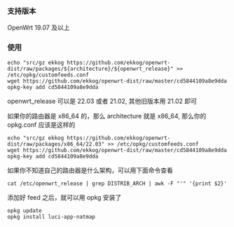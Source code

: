 ### 支持版本

OpenWrt 19.07 及以上
### 使用

```
echo "src/gz ekkog https://github.com/ekkog/openwrt-dist/raw/packages/${architecture}/${openwrt_release}" >> /etc/opkg/customfeeds.conf
wget https://github.com/ekkog/openwrt-dist/raw/master/cd5844109a8e9dda
opkg-key add cd5844109a8e9dda
```


openwrt_release 可以是 22.03 或者 21.02, 其他旧版本用 21.02 即可

如果你的路由器是 x86_64 的，那么 architecture 就是 x86_64, 那么你的 opkg.conf 应该是这样的

```
echo "src/gz ekkog https://github.com/ekkog/openwrt-dist/raw/packages/x86_64/22.03" >> /etc/opkg/customfeeds.conf
wget https://github.com/ekkog/openwrt-dist/raw/master/cd5844109a8e9dda
opkg-key add cd5844109a8e9dda
```

如果你不知道自己的路由器是什么架构，可以用下面命令查看

```
cat /etc/openwrt_release | grep DISTRIB_ARCH | awk -F "'" '{print $2}'
```

添加好 feed 之后，就可以用 opkg 安装了

```
opkg update
opkg install luci-app-natmap
```